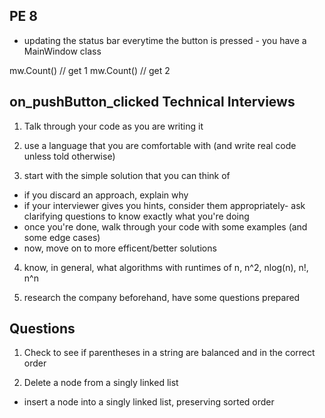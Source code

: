 PE 8
-----

- updating the status bar everytime the button is pressed - you have a MainWindow class

mw.Count() // get 1
mw.Count() // get 2

on_pushButton_clicked
Technical Interviews
--------------------
1) Talk through your code as you are writing it

2) use a language that you are comfortable with (and write real code unless told otherwise)

3) start with the simple solution that you can think of 
- if you discard an approach, explain why
- if your interviewer gives you hints, consider them appropriately- ask clarifying questions to know exactly what you're doing
- once you're done, walk through your code with some examples (and some edge cases)
- now, move on to more efficent/better solutions

4) know, in general, what algorithms with runtimes of n, n^2, nlog(n), n!, n^n

5) research the company beforehand, have some questions prepared

Questions
----------
1) Check to see if parentheses in a string are balanced and in the correct order

2) Delete a node from a singly linked list
- insert a node into a singly linked list, preserving sorted order

























